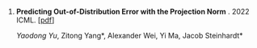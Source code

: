
1. **Predicting Out-of-Distribution Error with the Projection Norm** . 2022 ICML.  [[pdf]([https://arxiv.org/abs/2203.05843](https://arxiv.org/pdf/2202.05834.pdf))]

    *Yaodong Yu*, Zitong Yang*, Alexander Wei, Yi Ma, Jacob Steinhardt*
